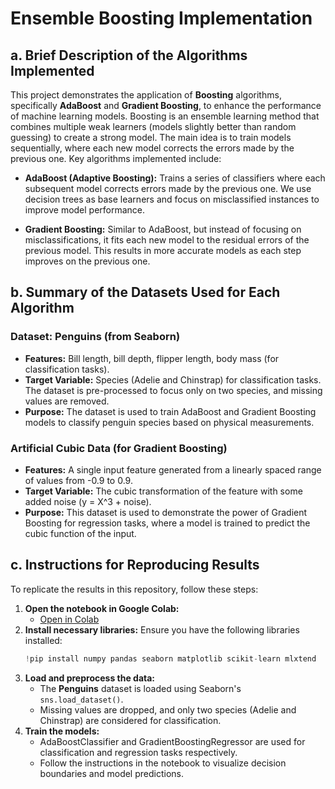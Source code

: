 # Ensemble Boosting Implementation

## a. Brief Description of the Algorithms Implemented

This project demonstrates the application of **Boosting** algorithms, specifically **AdaBoost** and **Gradient Boosting**, to enhance the performance of machine learning models. Boosting is an ensemble learning method that combines multiple weak learners (models slightly better than random guessing) to create a strong model. The main idea is to train models sequentially, where each new model corrects the errors made by the previous one. Key algorithms implemented include:

- **AdaBoost (Adaptive Boosting):** Trains a series of classifiers where each subsequent model corrects errors made by the previous one. We use decision trees as base learners and focus on misclassified instances to improve model performance.
  
- **Gradient Boosting:** Similar to AdaBoost, but instead of focusing on misclassifications, it fits each new model to the residual errors of the previous model. This results in more accurate models as each step improves on the previous one.

## b. Summary of the Datasets Used for Each Algorithm

### Dataset: Penguins (from Seaborn)
- **Features:** Bill length, bill depth, flipper length, body mass (for classification tasks).
- **Target Variable:** Species (Adelie and Chinstrap) for classification tasks. The dataset is pre-processed to focus only on two species, and missing values are removed.
- **Purpose:** The dataset is used to train AdaBoost and Gradient Boosting models to classify penguin species based on physical measurements.

### Artificial Cubic Data (for Gradient Boosting)
- **Features:** A single input feature generated from a linearly spaced range of values from -0.9 to 0.9.
- **Target Variable:** The cubic transformation of the feature with some added noise (y = X^3 + noise).
- **Purpose:** This dataset is used to demonstrate the power of Gradient Boosting for regression tasks, where a model is trained to predict the cubic function of the input.

## c. Instructions for Reproducing Results

To replicate the results in this repository, follow these steps:

1. **Open the notebook in Google Colab:**
   - [Open in Colab](#)
2. **Install necessary libraries:**
   Ensure you have the following libraries installed:
   ```python
   !pip install numpy pandas seaborn matplotlib scikit-learn mlxtend
   ```
3. **Load and preprocess the data:**
   - The **Penguins** dataset is loaded using Seaborn's `sns.load_dataset()`.
   - Missing values are dropped, and only two species (Adelie and Chinstrap) are considered for classification.
4. **Train the models:**
   - AdaBoostClassifier and GradientBoostingRegressor are used for classification and regression tasks respectively.
   - Follow the instructions in the notebook to visualize decision boundaries and model predictions.
